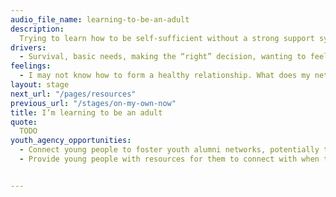 ```yaml
---
audio_file_name: learning-to-be-an-adult
description:
  Trying to learn how to be self-sufficient without a strong support system or opportunities to develop practical life skills.
drivers:
  - Survival, basic needs, making the “right” decision, wanting to feel valued and respected
feelings:
  - I may not know how to form a healthy relationship. What does my network look like now? I’m more than just a foster kid… what’s my identity?
layout: stage
next_url: "/pages/resources"
previous_url: "/stages/on-my-own-now"
title: I’m learning to be an adult
quote:
  TODO
youth_agency_opportunities:
  - Connect young people to foster youth alumni networks, potentially to older foster youth mentors.
  - Provide young people with resources for them to connect with when they have questions, if they feel unsafe etc. Since the agency is their network, give them dedicated people who they can use as resources when they need them.


---
```


